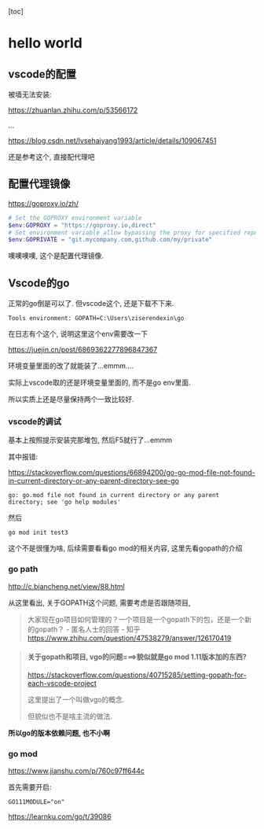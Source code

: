 [toc]

# hello world

## vscode的配置

被墙无法安装:

https://zhuanlan.zhihu.com/p/53566172

...

https://blog.csdn.net/lvsehaiyang1993/article/details/109067451

还是参考这个, 直接配代理吧

## 配置代理镜像

https://goproxy.io/zh/

```PowerShell 
# Set the GOPROXY environment variable
$env:GOPROXY = "https://goproxy.io,direct"
# Set environment variable allow bypassing the proxy for specified repos (optional)
$env:GOPRIVATE = "git.mycompany.com,github.com/my/private"
```

噢噢噢噢, 这个是配置代理镜像.

## Vscode的go

正常的go倒是可以了. 但vscode这个, 还是下载不下来.

```
Tools environment: GOPATH=C:\Users\ziserendexin\go
```

在日志有个这个, 说明这里这个env需要改一下

https://juejin.cn/post/6869362277896847367

环境变量里面的改了就能装了...emmm....

实际上vscode取的还是环境变量里面的, 而不是go env里面.

所以实质上还是尽量保持两个一致比较好.

### vscode的调试

基本上按照提示安装完那堆包, 然后F5就行了...emmm

其中报错:

https://stackoverflow.com/questions/66894200/go-go-mod-file-not-found-in-current-directory-or-any-parent-directory-see-go

```
go: go.mod file not found in current directory or any parent directory; see 'go help modules'
```

然后

```
go mod init test3
```

这个不是很懂为啥, 后续需要看看go mod的相关内容, 这里先看gopath的介绍

### go path

http://c.biancheng.net/view/88.html

从这里看出, 关于GOPATH这个问题, 需要考虑是否跟随项目, 

> 大家现在go项目如何管理的？一个项目是一个gopath下的包，还是一个新的gopath？ - 匿名人士的回答 - 知乎 https://www.zhihu.com/question/47538279/answer/126170419

> #### 关于gopath和项目, vgo的问题===>貌似就是go mod 1.11版本加的东西?
>
> https://stackoverflow.com/questions/40715285/setting-gopath-for-each-vscode-project
>
> 这里提出了一个叫做vgo的概念.
>
> 但貌似也不是啥主流的做法.

**所以go的版本依赖问题, 也不小啊**

### go mod

https://www.jianshu.com/p/760c97ff644c

首先需要开启:

```
GO111MODULE="on"
```

<!--这几个111是什么鬼, 为了最先读取到, 你特么真拼...-->

https://learnku.com/go/t/39086

